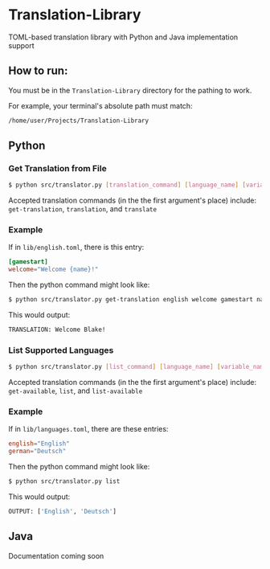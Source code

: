 # Translation-Library
TOML-based translation library with Python and Java implementation support

## How to run:

You must be in the `Translation-Library` directory for the pathing to work. 

For example, your terminal's absolute path must match:

```bash
/home/user/Projects/Translation-Library
```

## Python 

### Get Translation from File
```bash
$ python src/translator.py [translation_command] [language_name] [variable_name] [category_name] [placeholder_arg1] ... 
```

Accepted translation commands (in the the first argument's place) include: `get-translation`, `translation`, and `translate`

### Example

If in `lib/english.toml`, there is this entry: 
```toml
[gamestart]
welcome="Welcome {name}!"
```

Then the python command might look like:
```bash
$ python src/translator.py get-translation english welcome gamestart name=Blake
```

This would output:
```bash
TRANSLATION: Welcome Blake!
```

### List Supported Languages

```bash
$ python src/translator.py [list_command] [language_name] [variable_name] [category_name] [placeholder_arg1] ... 
```

Accepted translation commands (in the the first argument's place) include: `get-available`, `list`, and `list-available`

### Example

If in `lib/languages.toml`, there are these entries: 
```toml
english="English"
german="Deutsch"
```

Then the python command might look like:
```bash
$ python src/translator.py list
```

This would output:
```bash
OUTPUT: ['English', 'Deutsch']
```

## Java

Documentation coming soon